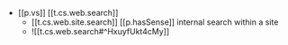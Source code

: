 


- [[p.vs]] [[t.cs.web.search]]
  - [[t.cs.web.site.search]] [[p.hasSense]] internal search within a site
  - ![[t.cs.web.search#^HxuyfUkt4cMy]]
